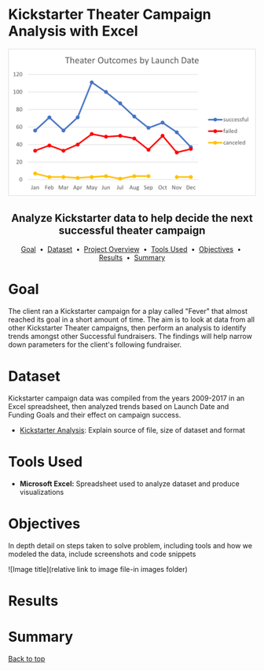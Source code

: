 # Kickstarter Theater Campaign Analysis with Excel

![Theater Outcomes vs Funding Goals](images/Theater_Outcomes_vs_Launch.png)

## <div align="center">Analyze Kickstarter data to help decide the next successful theater campaign</div>

<p align="center">
<a href="#goal">Goal</a> &nbsp;&bull;&nbsp;
<a href="#dataset">Dataset</a> &nbsp;&bull;&nbsp;
<a href="#project-overview">Project Overview</a> &nbsp;&bull;&nbsp;
<a href="#tools-used">Tools Used</a> &nbsp;&bull;&nbsp;
<a href="#objectives">Objectives</a> &nbsp;&bull;&nbsp;
<a href="#results">Results</a> &nbsp;&bull;&nbsp;
<a href="#summary">Summary</a>
</p>

# Goal
The client ran a Kickstarter campaign for a play called "Fever" that almost reached its goal in a short amount of time. The aim is to look at data from all other Kickstarter Theater campaigns, then perform an analysis to identify trends amongst other Successful fundraisers. The findings will help narrow down parameters for the client's following fundraiser.


# Dataset

Kickstarter campaign data was compiled from the years 2009-2017 in an Excel spreadsheet, then analyzed trends based on Launch Date and Funding Goals and their effect on campaign success.

- [Kickstarter Analysis](data\kickstarter_analysis.xlsx): Explain source of file, size of dataset and format

# Tools Used

- **Microsoft Excel:** Spreadsheet used to analyze dataset and produce visualizations



# Objectives
In depth detail on steps taken to solve problem, including tools and how we modeled the data, include screenshots and code snippets

![Image title](relative link to image file-in images folder)

# Results


# Summary

[Back to top](#kickstarter-theater-campaign-analysis-with-excel)








